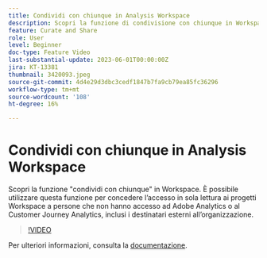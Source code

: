 ```yaml
---
title: Condividi con chiunque in Analysis Workspace
description: Scopri la funzione di condivisione con chiunque in Workspace. Puoi utilizzare questa funzione per concedere l’accesso in sola lettura ai progetti Workspace a persone che non hanno accesso ad Adobe Analytics o CJA, inclusi i destinatari esterni alla tua organizzazione.
feature: Curate and Share
role: User
level: Beginner
doc-type: Feature Video
last-substantial-update: 2023-06-01T00:00:00Z
jira: KT-13381
thumbnail: 3420093.jpeg
source-git-commit: 4d4e29d3dbc3cedf1847b7fa9cb79ea85fc36296
workflow-type: tm+mt
source-wordcount: '108'
ht-degree: 16%

---
```



# Condividi con chiunque in Analysis Workspace

Scopri la funzione &quot;condividi con chiunque&quot; in Workspace. È possibile utilizzare questa funzione per concedere l’accesso in sola lettura ai progetti Workspace a persone che non hanno accesso ad Adobe Analytics o al Customer Journey Analytics, inclusi i destinatari esterni all’organizzazione.

>[!VIDEO](https://video.tv.adobe.com/v/3420093/?learn=on)

Per ulteriori informazioni, consulta la [documentazione](https://experienceleague.adobe.com/docs/analytics/analyze/analysis-workspace/curate-share/share-projects.html?lang=it#share-public-link).

